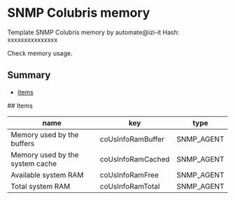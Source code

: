 # SNMP Colubris memory
Template SNMP Colubris  memory by automate@izi-it
Hash: xxxxxxxxxxxxxxx

Check memory usage.
## Summary
* [items](#items)

<a name="items" />
## Items

| name | key | type |
| ------------- |------------- |------------- |
| Memory used by the buffers | coUsInfoRamBuffer | SNMP_AGENT |
| Memory used by the system cache | coUsInfoRamCached | SNMP_AGENT |
| Available system RAM | coUsInfoRamFree | SNMP_AGENT |
| Total system RAM | coUsInfoRamTotal | SNMP_AGENT |
